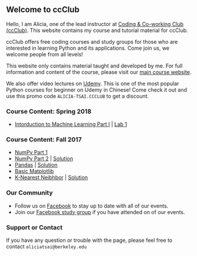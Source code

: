 ## Welcome to ccClub

Hello, I am Alicia, one of the lead instructor at [Coding & Co-working Club (ccClub)](http://www.ccclub.io/home/). This website contains my course and tutorial material for ccClub.

ccClub offers free coding courses and study groups for those who are interested in learning Python and its applications. Come join us, we welcome people from all levels!

This website only contains material taught and developed by me. For full information and content of the course, please visit our [main course website](http://www.ccclub.io/home/).

We also offer video lectures on [Udemy](https://www.udemy.com/ccclub-python-for-beginners/learn/v4/overview). This is one of the most popular Python courses for beginner on Udemy in Chinese! Come check it out and use this promo code `ALICIA-TSAI.CCCLUB` to get a discount.


### Course Content: Spring 2018
- [Intorduction to Machine Learning Part I](https://docs.google.com/presentation/d/16E2B-AMawFgMZKgQgIQpQsRn4Qdntxl2HqbnVXlJvmU/edit?usp=sharing) \| [Lab 1](url)


### Course Content: Fall 2017
- [NumPy Part 1](https://github.com/alicia-tsai/ccClub/blob/master/notebooks/Numpy_01.ipynb)
- [NumPy Part 2](https://github.com/alicia-tsai/ccClub/blob/master/notebooks/NumPy_02.ipynb) \| [Solution](https://github.com/alicia-tsai/ccClub/blob/master/notebooks/NumPy_02_ans.ipynb)
- [Pandas](https://github.com/alicia-tsai/ccClub/blob/master/notebooks/Pandas.ipynb) \| [Solution](https://github.com/alicia-tsai/ccClub/blob/master/notebooks/Pandas_ans.ipynb)
- [Basic Matplotlib](https://github.com/alicia-tsai/ccClub/blob/master/notebooks/Basic_Matplotlib.ipynb)
- [K-Nearest Neibhbor](https://github.com/alicia-tsai/ccClub/blob/master/notebooks/KNN.ipynb) \| [Solution](https://github.com/alicia-tsai/ccClub/blob/master/notebooks/KNN_ans.ipynb)

### Our Community

- Follow us on [Facebook](https://www.facebook.com/ccClub-Python%E8%AE%80%E6%9B%B8%E6%9C%83-143844616425619/) to stay up to date with all of our events.
- Join our [Facebook study group](https://www.facebook.com/groups/1972307859754060/) if you have attended on of our events.

### Support or Contact

If you have any question or trouble with the page, please feel free to contact `aliciatsai@berkeley.edu`
